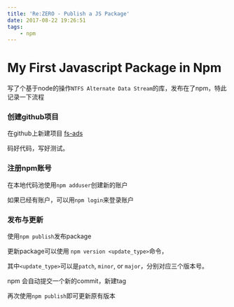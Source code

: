 ```yaml
---
title: 'Re:ZERO - Publish a JS Package'
date: 2017-08-22 19:26:51
tags:
    - npm
---
```


My First Javascript Package in Npm
===

写了个基于node的操作`NTFS Alternate Data Stream`的库，发布在了npm，特此记录一下流程

<!-- more -->

### 创建github项目

在github上新建项目 [fs-ads](https://github.com/juncaixinchi/fs-ads)

码好代码，写好测试。

### 注册npm账号

在本地代码池使用`npm adduser`创建新的账户

如果已经有账户，可以用`npm login`来登录账户

### 发布与更新

使用`npm publish`发布package

更新package可以使用 `npm version <update_type>`命令，

其中`<update_type>`可以是`patch`, `minor`, or `major`，分别对应三个版本号。

npm 会自动提交一个新的commit，新建tag

再次使用`npm publish`即可更新原有版本